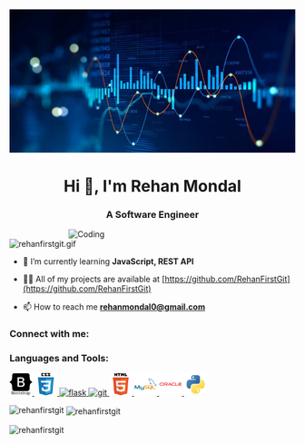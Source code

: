 ![logo](https://github.com/RehanFirstGit/RehanFirstGit/blob/main/re-BANNER-1.png)
<h1 align="center">Hi 👋, I'm Rehan Mondal</h1>
<h3 align="center">A Software Engineer</h3>
<img align="right" alt="Coding" width="400" src="https://www.iihglobal.com/wp-content/uploads/2019/02/dcsad-1.gif">

<p align="left"> <img src="https://komarev.com/ghpvc/?username=rehanfirstgit&label=Profile%20views&color=0e75b6&style=flat" alt="rehanfirstgit.gif" /> </p>

- 🌱 I’m currently learning **JavaScript, REST API**

- 👨‍💻 All of my projects are available at [https://github.com/RehanFirstGit](https://github.com/RehanFirstGit)

- 📫 How to reach me **rehanmondal0@gmail.com**

<h3 align="left">Connect with me:</h3>
<p align="left">
</p>

<h3 align="left">Languages and Tools:</h3>
<p align="left"> <a href="https://getbootstrap.com" target="_blank" rel="noreferrer"> <img src="https://raw.githubusercontent.com/devicons/devicon/master/icons/bootstrap/bootstrap-plain-wordmark.svg" alt="bootstrap" width="40" height="40"/> </a> <a href="https://www.w3schools.com/css/" target="_blank" rel="noreferrer"> <img src="https://raw.githubusercontent.com/devicons/devicon/master/icons/css3/css3-original-wordmark.svg" alt="css3" width="40" height="40"/> </a> <a href="https://flask.palletsprojects.com/" target="_blank" rel="noreferrer"> <img src="https://www.vectorlogo.zone/logos/pocoo_flask/pocoo_flask-icon.svg" alt="flask" width="40" height="40"/> </a> <a href="https://git-scm.com/" target="_blank" rel="noreferrer"> <img src="https://www.vectorlogo.zone/logos/git-scm/git-scm-icon.svg" alt="git" width="40" height="40"/> </a> <a href="https://www.w3.org/html/" target="_blank" rel="noreferrer"> <img src="https://raw.githubusercontent.com/devicons/devicon/master/icons/html5/html5-original-wordmark.svg" alt="html5" width="40" height="40"/> </a> <a href="https://www.mysql.com/" target="_blank" rel="noreferrer"> <img src="https://raw.githubusercontent.com/devicons/devicon/master/icons/mysql/mysql-original-wordmark.svg" alt="mysql" width="40" height="40"/> </a> <a href="https://www.oracle.com/" target="_blank" rel="noreferrer"> <img src="https://raw.githubusercontent.com/devicons/devicon/master/icons/oracle/oracle-original.svg" alt="oracle" width="40" height="40"/> </a> <a href="https://www.python.org" target="_blank" rel="noreferrer"> <img src="https://raw.githubusercontent.com/devicons/devicon/master/icons/python/python-original.svg" alt="python" width="40" height="40"/> </a> </p>

<p><img align="left" src="https://github-readme-stats.vercel.app/api/top-langs?username=rehanfirstgit&show_icons=true&locale=en&layout=compact" alt="rehanfirstgit" /></p>

<p>&nbsp;<img align="center" src="https://github-readme-stats.vercel.app/api?username=rehanfirstgit&show_icons=true&locale=en" alt="rehanfirstgit" /></p>

<p><img align="center" src="https://github-readme-streak-stats.herokuapp.com/?user=rehanfirstgit&" alt="rehanfirstgit" /></p>
